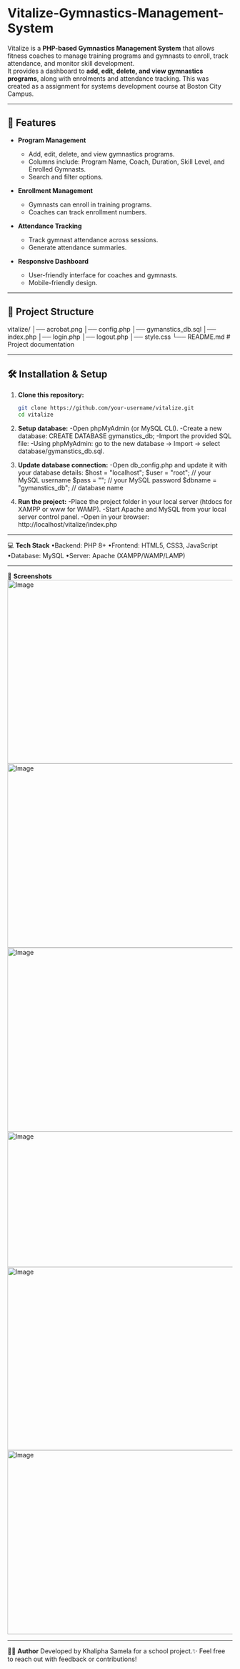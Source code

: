 ﻿# Vitalize-Gymnastics-Management-System

Vitalize is a **PHP-based Gymnastics Management System** that allows fitness coaches to manage training programs and gymnasts to enroll, track attendance, and monitor skill development.  
It provides a dashboard to **add, edit, delete, and view gymnastics programs**, along with enrolments and attendance tracking. This was created as a assignment for systems development course at Boston City Campus.

---

## 🚀 Features

- **Program Management**
  - Add, edit, delete, and view gymnastics programs.
  - Columns include: Program Name, Coach, Duration, Skill Level, and Enrolled Gymnasts.
  - Search and filter options.

- **Enrollment Management**
  - Gymnasts can enroll in training programs.
  - Coaches can track enrollment numbers.

- **Attendance Tracking**
  - Track gymnast attendance across sessions.
  - Generate attendance summaries.

- **Responsive Dashboard**
  - User-friendly interface for coaches and gymnasts.
  - Mobile-friendly design.

---

## 📂 Project Structure
vitalize/
│── acrobat.png
│── config.php
│── gymanstics_db.sql
│── index.php
│── login.php
│── logout.php
│── style.css
└── README.md # Project documentation

---

## 🛠️ Installation & Setup

1. **Clone this repository:**
   ```bash
   git clone https://github.com/your-username/vitalize.git
   cd vitalize

2. **Setup database:**
  -Open phpMyAdmin (or MySQL CLI).
  -Create a new database:
    CREATE DATABASE gymanstics_db;
  -Import the provided SQL file:
  -Using phpMyAdmin: go to the new database → Import → select database/gymanstics_db.sql.

3. **Update database connection:**
  -Open db_config.php and update it with your database details:
    $host = "localhost";
    $user = "root";       // your MySQL username
    $pass = "";           // your MySQL password
    $dbname = "gymanstics_db"; // database name

4. **Run the project:**
  -Place the project folder in your local server (htdocs for XAMPP or www for WAMP).
  -Start Apache and MySQL from your local server control panel.
  -Open in your browser:
   http://localhost/vitalize/index.php

---

💻 **Tech Stack**
•Backend: PHP 8+
•Frontend: HTML5, CSS3, JavaScript
•Database: MySQL
•Server: Apache (XAMPP/WAMP/LAMP)

---

📸 **Screenshots**
<img width="940" height="411" alt="Image" src="https://github.com/user-attachments/assets/ddbadb60-c3b0-43bb-ba42-076ef72e5e90" />
<img width="940" height="412" alt="Image" src="https://github.com/user-attachments/assets/d55333dd-60b0-4e2c-862d-3d09138c9ffe" />
<img width="940" height="412" alt="Image" src="https://github.com/user-attachments/assets/f6cd107f-5d67-487e-bfd8-43b402e7b813" />
<img width="940" height="303" alt="Image" src="https://github.com/user-attachments/assets/14003d8e-1f83-4b78-ba4d-742c5c7d7822" />
<img width="940" height="410" alt="Image" src="https://github.com/user-attachments/assets/49860d02-f413-42aa-87ed-42503d213276" />
<img width="940" height="412" alt="Image" src="https://github.com/user-attachments/assets/7a7f127e-e6c2-4edd-84bc-cd0b676d25f3" />

---

👨‍💻 **Author**
Developed by Khalipha Samela for a school project.✨
Feel free to reach out with feedback or contributions!






